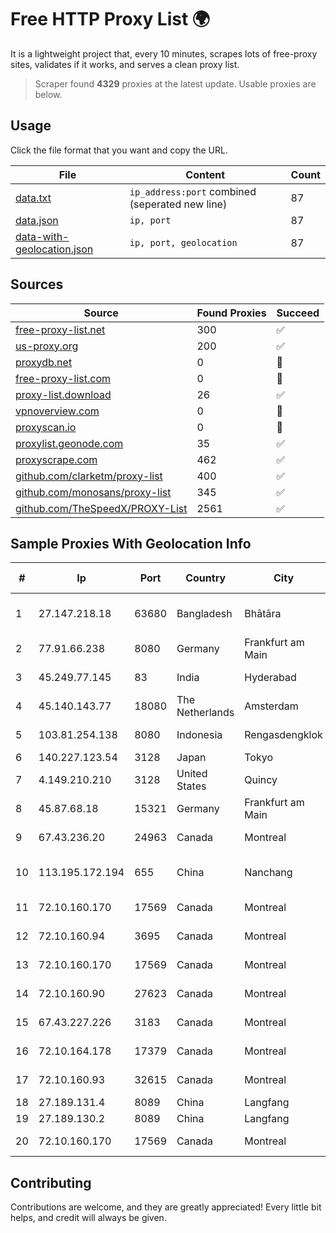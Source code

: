 
# Free HTTP Proxy List 🌍

It is a lightweight project that, every 10 minutes, scrapes lots of free-proxy sites, validates if it works, and serves a clean proxy list.


> Scraper found **4329** proxies at the latest update. Usable proxies are below.

## Usage

Click the file format that you want and copy the URL.


|File|Content|Count|
|----|-------|-----|
|[data.txt](https://raw.githubusercontent.com/themiralay/Proxy-List-World/master/data.txt)|`ip_address:port` combined (seperated new line)|87|
|[data.json](https://raw.githubusercontent.com/themiralay/Proxy-List-World/master/data.json)|`ip, port`|87|
|[data-with-geolocation.json](https://raw.githubusercontent.com/themiralay/Proxy-List-World/master/data-with-geolocation.json)|`ip, port, geolocation`|87|

## Sources

|Source|Found Proxies|Succeed|
|------|-------------|-------|
|[free-proxy-list.net](https://free-proxy-list.net)|300|✅|
|[us-proxy.org](https://www.us-proxy.org)|200|✅|
|[proxydb.net](http://proxydb.net)|0|🚫|
|[free-proxy-list.com](https://free-proxy-list.com/?page=&port=&type%5B%5D=http&type%5B%5D=https&up_time=0&search=Search)|0|🚫|
|[proxy-list.download](https://www.proxy-list.download/HTTP)|26|✅|
|[vpnoverview.com](https://vpnoverview.com/privacy/anonymous-browsing/free-proxy-servers)|0|🚫|
|[proxyscan.io](https://www.proxyscan.io)|0|🚫|
|[proxylist.geonode.com](https://proxylist.geonode.com/api/proxy-list?limit=300&page=1&sort_by=lastChecked&sort_type=desc&protocols=http,https)|35|✅|
|[proxyscrape.com](https://api.proxyscrape.com/v2/?request=displayproxies&protocol=http&timeout=10000&country=all&ssl=all&anonymity=all)|462|✅|
|[github.com/clarketm/proxy-list](https://raw.githubusercontent.com/clarketm/proxy-list/master/proxy-list-raw.txt)|400|✅|
|[github.com/monosans/proxy-list](https://raw.githubusercontent.com/monosans/proxy-list/main/proxies/http.txt)|345|✅|
|[github.com/TheSpeedX/PROXY-List](https://raw.githubusercontent.com/TheSpeedX/PROXY-List/master/http.txt)|2561|✅|


## Sample Proxies With Geolocation Info

|#|Ip|Port|Country|City|Internet Service Provider|
|-|--|----|-------|----|-------------------------|
|1|27.147.218.18|63680|Bangladesh|Bhātāra|Link3 Technologies Limited|
|2|77.91.66.238|8080|Germany|Frankfurt am Main|Andrii Hrosh|
|3|45.249.77.145|83|India|Hyderabad|Tejasri Communications|
|4|45.140.143.77|18080|The Netherlands|Amsterdam|RoyaleHosting BV|
|5|103.81.254.138|8080|Indonesia|Rengasdengklok|PT. Nusa Jaya Prasetyo|
|6|140.227.123.54|3128|Japan|Tokyo|InfoSphere|
|7|4.149.210.210|3128|United States|Quincy|Microsoft Corporation|
|8|45.87.68.18|15321|Germany|Frankfurt am Main|Cogent Communications|
|9|67.43.236.20|24963|Canada|Montreal|GloboTech Communications|
|10|113.195.172.194|655|China|Nanchang|China Unicom CHINA169 Network|
|11|72.10.160.170|17569|Canada|Montreal|GloboTech Communications|
|12|72.10.160.94|3695|Canada|Montreal|GloboTech Communications|
|13|72.10.160.170|17569|Canada|Montreal|GloboTech Communications|
|14|72.10.160.90|27623|Canada|Montreal|GloboTech Communications|
|15|67.43.227.226|3183|Canada|Montreal|GloboTech Communications|
|16|72.10.164.178|17379|Canada|Montreal|GloboTech Communications|
|17|72.10.160.93|32615|Canada|Montreal|GloboTech Communications|
|18|27.189.131.4|8089|China|Langfang|Chinanet|
|19|27.189.130.2|8089|China|Langfang|Chinanet|
|20|72.10.160.170|17569|Canada|Montreal|GloboTech Communications|



## Contributing

Contributions are welcome, and they are greatly appreciated! Every
little bit helps, and credit will always be given.

